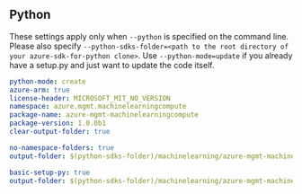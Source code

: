 ## Python

These settings apply only when `--python` is specified on the command line.
Please also specify `--python-sdks-folder=<path to the root directory of your azure-sdk-for-python clone>`.
Use `--python-mode=update` if you already have a setup.py and just want to update the code itself.

``` yaml $(python) && $(track2)
python-mode: create
azure-arm: true
license-header: MICROSOFT_MIT_NO_VERSION
namespace: azure.mgmt.machinelearningcompute
package-name: azure-mgmt-machinelearningcompute
package-version: 1.0.0b1
clear-output-folder: true
```

``` yaml $(python) && $(python-mode) == 'update' && $(track2)
no-namespace-folders: true
output-folder: $(python-sdks-folder)/machinelearning/azure-mgmt-machinelearningcompute/azure/mgmt/machinelearningcompute
```
``` yaml $(python) && $(python-mode) == 'create' && $(track2)
basic-setup-py: true
output-folder: $(python-sdks-folder)/machinelearning/azure-mgmt-machinelearningcompute
```
